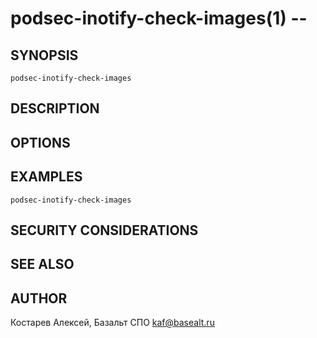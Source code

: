 podsec-inotify-check-images(1) --
================================

## SYNOPSIS

`podsec-inotify-check-images`

## DESCRIPTION


## OPTIONS

## EXAMPLES

`podsec-inotify-check-images`

## SECURITY CONSIDERATIONS


## SEE ALSO


## AUTHOR

Костарев Алексей, Базальт СПО
kaf@basealt.ru
